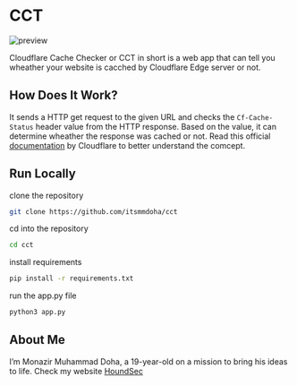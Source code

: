 # CCT

![preview](https://github.com/Itsmmdoha/cct/assets/70005698/2a6e09d5-e220-4a35-aadd-d0770321eae1)

Cloudflare Cache Checker or CCT in short is a web app that can tell you wheather your website is cacched by Cloudflare Edge server or not.

## How Does It Work?

It sends a HTTP get request to the given URL and checks the `Cf-Cache-Status` header value from the HTTP response. Based on the value, it can determine 
wheather the response was cached or not. Read this official [documentation](https://developers.cloudflare.com/cache/concepts/default-cache-behavior/) by Cloudflare to better understand the comcept.

## Run Locally

clone the repository

```bash
git clone https://github.com/itsmmdoha/cct
```
cd into the repository

```bash
cd cct
```
install requirements

```bash
pip install -r requirements.txt
```
run the app.py file

```bash
python3 app.py
```

## About Me

I’m Monazir Muhammad Doha, a 19-year-old on a mission to bring his ideas to life.
Check my website [HoundSec](https://houndsec.net/)


